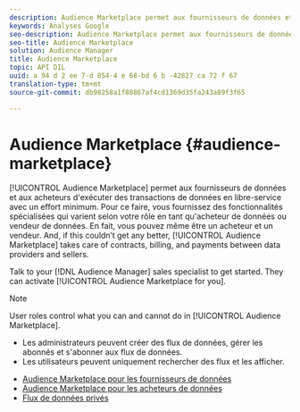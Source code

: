 ```yaml
---
description: Audience Marketplace permet aux fournisseurs de données et aux acheteurs d'exécuter des transactions de données en libre-service avec un effort minimum. Pour ce faire, vous fournissez des fonctionnalités spécialisées qui varient selon votre rôle en tant qu'acheteur de données ou vendeur de données. En fait, vous pouvez même être un acheteur et un vendeur. De plus, si ce n'est pas le cas, Audience Marketplace prend en charge les contrats, la facturation et les paiements entre les fournisseurs de données et les vendeurs.
keywords: Analyses Google
seo-description: Audience Marketplace permet aux fournisseurs de données et aux acheteurs d'exécuter des transactions de données en libre-service avec un effort minimum. Pour ce faire, vous fournissez des fonctionnalités spécialisées qui varient selon votre rôle en tant qu'acheteur de données ou vendeur de données. En fait, vous pouvez même être un acheteur et un vendeur. De plus, si ce n'est pas le cas, Audience Marketplace prend en charge les contrats, la facturation et les paiements entre les fournisseurs de données et les vendeurs.
seo-title: Audience Marketplace
solution: Audience Manager
title: Audience Marketplace
topic: API DIL
uuid: a 94 d 2 ee 7-d 854-4 e 68-bd 6 b -42827 ca 72 f 67
translation-type: tm+mt
source-git-commit: db98258a1f88867af4cd1369d35fa243a89f3f65

---
```



# Audience Marketplace {#audience-marketplace}

[!UICONTROL Audience Marketplace] permet aux fournisseurs de données et aux acheteurs d&#39;exécuter des transactions de données en libre-service avec un effort minimum. Pour ce faire, vous fournissez des fonctionnalités spécialisées qui varient selon votre rôle en tant qu&#39;acheteur de données ou vendeur de données. En fait, vous pouvez même être un acheteur et un vendeur. And, if this couldn’t get any better, [!UICONTROL Audience Marketplace] takes care of contracts, billing, and payments between data providers and sellers.

Talk to your [!DNL Audience Manager] sales specialist to get started. They can activate [!UICONTROL Audience Marketplace for you].

>[!NOTE]
>
>User roles control what you can and cannot do in [!UICONTROL Audience Marketplace].
>
> * Les administrateurs peuvent créer des flux de données, gérer les abonnés et s&#39;abonner aux flux de données.
> * Les utilisateurs peuvent uniquement rechercher des flux et les afficher.


* [Audience Marketplace pour les fournisseurs de données](/help/using/features/audience-marketplace/marketplace-data-providers/marketplace-data-providers.md)
* [Audience Marketplace pour les acheteurs de données](/help/using/features/audience-marketplace/marketplace-data-buyers/marketplace-data-buyers.md)
* [Flux de données privés](/help/using/features/audience-marketplace/marketplace-private-feeds.md)
